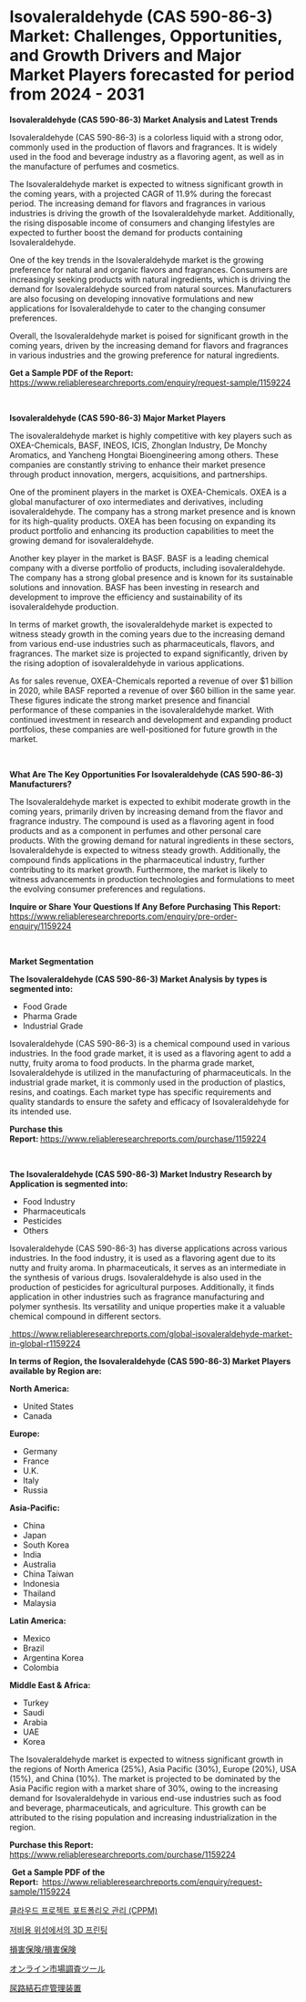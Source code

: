 <p><h1>Isovaleraldehyde (CAS 590-86-3) Market: Challenges, Opportunities, and Growth Drivers and Major Market Players forecasted for period from 2024 - 2031</h1></p><p><strong>Isovaleraldehyde (CAS 590-86-3) Market Analysis and Latest Trends</strong></p>
<p><p>Isovaleraldehyde (CAS 590-86-3) is a colorless liquid with a strong odor, commonly used in the production of flavors and fragrances. It is widely used in the food and beverage industry as a flavoring agent, as well as in the manufacture of perfumes and cosmetics.</p><p>The Isovaleraldehyde market is expected to witness significant growth in the coming years, with a projected CAGR of 11.9% during the forecast period. The increasing demand for flavors and fragrances in various industries is driving the growth of the Isovaleraldehyde market. Additionally, the rising disposable income of consumers and changing lifestyles are expected to further boost the demand for products containing Isovaleraldehyde.</p><p>One of the key trends in the Isovaleraldehyde market is the growing preference for natural and organic flavors and fragrances. Consumers are increasingly seeking products with natural ingredients, which is driving the demand for Isovaleraldehyde sourced from natural sources. Manufacturers are also focusing on developing innovative formulations and new applications for Isovaleraldehyde to cater to the changing consumer preferences.</p><p>Overall, the Isovaleraldehyde market is poised for significant growth in the coming years, driven by the increasing demand for flavors and fragrances in various industries and the growing preference for natural ingredients.</p></p>
<p><strong>Get a Sample PDF of the Report:&nbsp;</strong> <a href="https://www.reliableresearchreports.com/enquiry/request-sample/1159224">https://www.reliableresearchreports.com/enquiry/request-sample/1159224</a></p>
<p>&nbsp;</p>
<p><strong>Isovaleraldehyde (CAS 590-86-3) Major Market Players</strong></p>
<p><p>The isovaleraldehyde market is highly competitive with key players such as OXEA-Chemicals, BASF, INEOS, ICIS, Zhonglan Industry, De Monchy Aromatics, and Yancheng Hongtai Bioengineering among others. These companies are constantly striving to enhance their market presence through product innovation, mergers, acquisitions, and partnerships.</p><p>One of the prominent players in the market is OXEA-Chemicals. OXEA is a global manufacturer of oxo intermediates and derivatives, including isovaleraldehyde. The company has a strong market presence and is known for its high-quality products. OXEA has been focusing on expanding its product portfolio and enhancing its production capabilities to meet the growing demand for isovaleraldehyde.</p><p>Another key player in the market is BASF. BASF is a leading chemical company with a diverse portfolio of products, including isovaleraldehyde. The company has a strong global presence and is known for its sustainable solutions and innovation. BASF has been investing in research and development to improve the efficiency and sustainability of its isovaleraldehyde production.</p><p>In terms of market growth, the isovaleraldehyde market is expected to witness steady growth in the coming years due to the increasing demand from various end-use industries such as pharmaceuticals, flavors, and fragrances. The market size is projected to expand significantly, driven by the rising adoption of isovaleraldehyde in various applications.</p><p>As for sales revenue, OXEA-Chemicals reported a revenue of over $1 billion in 2020, while BASF reported a revenue of over $60 billion in the same year. These figures indicate the strong market presence and financial performance of these companies in the isovaleraldehyde market. With continued investment in research and development and expanding product portfolios, these companies are well-positioned for future growth in the market.</p></p>
<p>&nbsp;</p>
<p><strong>What Are The Key Opportunities For Isovaleraldehyde (CAS 590-86-3) Manufacturers?</strong></p>
<p><p>The Isovaleraldehyde market is expected to exhibit moderate growth in the coming years, primarily driven by increasing demand from the flavor and fragrance industry. The compound is used as a flavoring agent in food products and as a component in perfumes and other personal care products. With the growing demand for natural ingredients in these sectors, Isovaleraldehyde is expected to witness steady growth. Additionally, the compound finds applications in the pharmaceutical industry, further contributing to its market growth. Furthermore, the market is likely to witness advancements in production technologies and formulations to meet the evolving consumer preferences and regulations.</p></p>
<p><strong>Inquire or Share Your Questions If Any Before Purchasing This Report:</strong> <a href="https://www.reliableresearchreports.com/enquiry/pre-order-enquiry/1159224">https://www.reliableresearchreports.com/enquiry/pre-order-enquiry/1159224</a></p>
<p>&nbsp;</p>
<p><strong>Market Segmentation</strong></p>
<p><strong>The Isovaleraldehyde (CAS 590-86-3) Market Analysis by types is segmented into:</strong></p>
<p><ul><li>Food Grade</li><li>Pharma Grade</li><li>Industrial Grade</li></ul></p>
<p><p>Isovaleraldehyde (CAS 590-86-3) is a chemical compound used in various industries. In the food grade market, it is used as a flavoring agent to add a nutty, fruity aroma to food products. In the pharma grade market, Isovaleraldehyde is utilized in the manufacturing of pharmaceuticals. In the industrial grade market, it is commonly used in the production of plastics, resins, and coatings. Each market type has specific requirements and quality standards to ensure the safety and efficacy of Isovaleraldehyde for its intended use.</p></p>
<p><strong>Purchase this Report:&nbsp;</strong><a href="https://www.reliableresearchreports.com/purchase/1159224">https://www.reliableresearchreports.com/purchase/1159224</a></p>
<p>&nbsp;</p>
<p><strong>The Isovaleraldehyde (CAS 590-86-3) Market Industry Research by Application is segmented into:</strong></p>
<p><ul><li>Food Industry</li><li>Pharmaceuticals</li><li>Pesticides</li><li>Others</li></ul></p>
<p><p>Isovaleraldehyde (CAS 590-86-3) has diverse applications across various industries. In the food industry, it is used as a flavoring agent due to its nutty and fruity aroma. In pharmaceuticals, it serves as an intermediate in the synthesis of various drugs. Isovaleraldehyde is also used in the production of pesticides for agricultural purposes. Additionally, it finds application in other industries such as fragrance manufacturing and polymer synthesis. Its versatility and unique properties make it a valuable chemical compound in different sectors.</p></p>
<p><a href="https://www.reliableresearchreports.com/global-isovaleraldehyde-market-in-global-r1159224">&nbsp;https://www.reliableresearchreports.com/global-isovaleraldehyde-market-in-global-r1159224</a></p>
<p><strong>In terms of Region, the Isovaleraldehyde (CAS 590-86-3) Market Players available by Region are:</strong></p>
<p>
    <p> <strong> North America: </strong>
        <ul>
            <li>United States</li>
            <li>Canada</li>
        </ul>
        </p> 
    <p> <strong> Europe: </strong>
        <ul>
            <li>Germany</li>
            <li>France</li>
            <li>U.K.</li>
            <li>Italy</li>
            <li>Russia</li>
        </ul>
        </p> 
    <p> <strong> Asia-Pacific: </strong>
        <ul>
            <li>China</li>
            <li>Japan</li>
            <li>South Korea</li>
            <li>India</li>
            <li>Australia</li>
            <li>China Taiwan</li>
            <li>Indonesia</li>
            <li>Thailand</li>
            <li>Malaysia</li>
        </ul>
        </p> 
    <p> <strong> Latin America: </strong>
        <ul>
            <li>Mexico</li>
            <li>Brazil</li>
            <li>Argentina Korea</li>
            <li>Colombia</li>
        </ul>
        </p> 
    <p> <strong> Middle East & Africa: </strong>
        <ul>
            <li>Turkey</li>
            <li>Saudi</li>
            <li>Arabia</li>
            <li>UAE</li>
            <li>Korea</li>
        </ul>
    </p>
    </p>
<p><p>The Isovaleraldehyde market is expected to witness significant growth in the regions of North America (25%), Asia Pacific (30%), Europe (20%), USA (15%), and China (10%). The market is projected to be dominated by the Asia Pacific region with a market share of 30%, owing to the increasing demand for Isovaleraldehyde in various end-use industries such as food and beverage, pharmaceuticals, and agriculture. This growth can be attributed to the rising population and increasing industrialization in the region.</p></p>
<p><strong>Purchase this Report: </strong><a href="https://www.reliableresearchreports.com/purchase/1159224">https://www.reliableresearchreports.com/purchase/1159224</a></p>
<p>&nbsp;<strong>Get a Sample PDF of the Report:&nbsp;&nbsp;</strong><a href="https://www.reliableresearchreports.com/enquiry/request-sample/1159224">https://www.reliableresearchreports.com/enquiry/request-sample/1159224</a></p>
<p><strong></strong></p>
<p><p><a href="https://medium.com/@ethawolf/%EA%B5%AC%EB%A6%84-%ED%94%84%EB%A1%9C%EC%A0%9D%ED%8A%B8-%ED%8F%AC%ED%8A%B8%ED%8F%B4%EB%A6%AC%EC%98%A4-%EA%B4%80%EB%A6%AC-cppm-%EC%8B%9C%EC%9E%A5-%EC%8B%9C%EC%9E%A5-cagr-%EC%8B%9C%EC%9E%A5-%EB%8F%99%ED%96%A5-%EB%B0%8F-%EC%84%B1%EC%9E%A5-%EC%A0%84%EB%9E%B5%EC%97%90-%EB%8C%80%ED%95%9C-%ED%86%B5%EC%B0%B0%EB%A0%A5-051763db649e">클라우드 프로젝트 포트폴리오 관리 (CPPM)</a></p><p><a href="https://medium.com/@thadnader1941/%EC%A0%80%EB%A0%B4%ED%95%9C-%EC%9C%84%EC%84%B1-%EC%8B%9C%EC%9E%A5%EC%97%90%EC%84%9C%EC%9D%98-3d-%ED%94%84%EB%A6%B0%ED%8C%85-2031%EB%85%84%EA%B9%8C%EC%A7%80-%EC%84%B1%EA%B3%B5%EC%A0%81%EC%9D%B8-%EB%B9%84%EC%A6%88%EB%8B%88%EC%8A%A4-%EC%A0%84%EB%9E%B5-%EC%98%88%EC%B8%A1%EC%9D%98-%ED%95%B5%EC%8B%AC-d07770bb2a28">저비용 위성에서의 3D 프린팅</a></p><p><a href="https://medium.com/@annchovey2023/%E8%B2%A1%E7%94%A3-%E6%90%8D%E5%AE%B3%E4%BF%9D%E9%99%BA%E5%B8%82%E5%A0%B4%E5%B1%95%E6%9C%9B-%E6%A5%AD%E7%95%8C%E6%A6%82%E8%A6%81%E3%81%A8%E4%BA%88%E6%B8%AC-2024%E5%B9%B4%E3%81%8B%E3%82%892031%E5%B9%B4%E3%81%BE%E3%81%A7-5caf58816da4">損害保険/損害保険</a></p><p><a href="https://medium.com/@cielostamm/%E3%82%AA%E3%83%B3%E3%83%A9%E3%82%A4%E3%83%B3%E5%B8%82%E5%A0%B4%E8%AA%BF%E6%9F%BB%E3%83%84%E3%83%BC%E3%83%AB%E5%B8%82%E5%A0%B4%E8%A6%8F%E6%A8%A1%E3%81%AF-%E3%82%B0%E3%83%AD%E3%83%BC%E3%83%90%E3%83%AB%E7%94%A3%E6%A5%AD%E3%81%AB%E3%81%8A%E3%81%91%E3%82%8B%E6%9C%80%E9%81%A9%E3%81%AA%E3%83%9E%E3%83%BC%E3%82%B1%E3%83%86%E3%82%A3%E3%83%B3%E3%82%B0%E3%83%81%E3%83%A3%E3%83%8D%E3%83%AB%E3%82%92%E7%A4%BA%E3%81%97%E3%81%A6%E3%81%84%E3%81%BE%E3%81%99-5a3b93e2bec4">オンライン市場調査ツール</a></p><p><a href="https://github.com/LenoraKris2023/Market-Research-Report-List-1/blob/main/210600988519.md">尿路結石症管理装置</a></p></p>